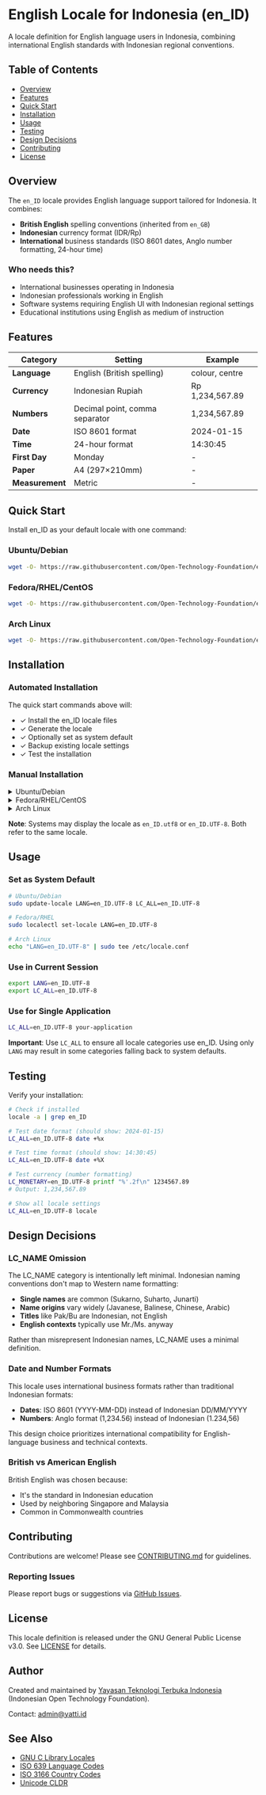 # English Locale for Indonesia (en_ID)

A locale definition for English language users in Indonesia, combining international English standards with Indonesian regional conventions.

## Table of Contents

- [Overview](#overview)
- [Features](#features)
- [Quick Start](#quick-start)
- [Installation](#installation)
- [Usage](#usage)
- [Testing](#testing)
- [Design Decisions](#design-decisions)
- [Contributing](#contributing)
- [License](#license)

## Overview

The `en_ID` locale provides English language support tailored for Indonesia. It combines:
- **British English** spelling conventions (inherited from `en_GB`)
- **Indonesian** currency format (IDR/Rp)
- **International** business standards (ISO 8601 dates, Anglo number formatting, 24-hour time)

### Who needs this?

- International businesses operating in Indonesia
- Indonesian professionals working in English
- Software systems requiring English UI with Indonesian regional settings
- Educational institutions using English as medium of instruction

## Features

| Category | Setting | Example |
|----------|---------|---------|
| **Language** | English (British spelling) | colour, centre |
| **Currency** | Indonesian Rupiah | Rp 1,234,567.89 |
| **Numbers** | Decimal point, comma separator | 1,234,567.89 |
| **Date** | ISO 8601 format | 2024-01-15 |
| **Time** | 24-hour format | 14:30:45 |
| **First Day** | Monday | - |
| **Paper** | A4 (297×210mm) | - |
| **Measurement** | Metric | - |

## Quick Start

Install en_ID as your default locale with one command:

### Ubuntu/Debian
```bash
wget -O- https://raw.githubusercontent.com/Open-Technology-Foundation/en_ID/main/install-ubuntu.sh | sudo bash
```

### Fedora/RHEL/CentOS
```bash
wget -O- https://raw.githubusercontent.com/Open-Technology-Foundation/en_ID/main/install-fedora.sh | sudo bash
```

### Arch Linux
```bash
wget -O- https://raw.githubusercontent.com/Open-Technology-Foundation/en_ID/main/install-arch.sh | sudo bash
```

## Installation

### Automated Installation

The quick start commands above will:
- ✓ Install the en_ID locale files
- ✓ Generate the locale
- ✓ Optionally set as system default
- ✓ Backup existing locale settings
- ✓ Test the installation

### Manual Installation

<details>
<summary>Ubuntu/Debian</summary>

```bash
# Clone repository
git clone https://github.com/Open-Technology-Foundation/en_ID.git
cd en_ID

# Install
sudo make install

# Verify
locale -a | grep en_ID
```
</details>

<details>
<summary>Fedora/RHEL/CentOS</summary>

```bash
# Clone repository
git clone https://github.com/Open-Technology-Foundation/en_ID.git
cd en_ID

# Install locale file
sudo cp localedata/en_ID /usr/share/i18n/locales/

# Generate locale
sudo localedef -i en_ID -f UTF-8 en_ID.UTF-8

# Set as default (optional)
sudo localectl set-locale LANG=en_ID.UTF-8
```
</details>

<details>
<summary>Arch Linux</summary>

```bash
# Clone repository
git clone https://github.com/Open-Technology-Foundation/en_ID.git
cd en_ID

# Install locale file
sudo cp localedata/en_ID /usr/share/i18n/locales/

# Add to locale.gen
echo "en_ID.UTF-8 UTF-8" | sudo tee -a /etc/locale.gen

# Generate locale
sudo locale-gen

# Set as default (optional)
echo "LANG=en_ID.UTF-8" | sudo tee /etc/locale.conf
```
</details>

**Note**: Systems may display the locale as `en_ID.utf8` or `en_ID.UTF-8`. Both refer to the same locale.

## Usage

### Set as System Default
```bash
# Ubuntu/Debian
sudo update-locale LANG=en_ID.UTF-8 LC_ALL=en_ID.UTF-8

# Fedora/RHEL
sudo localectl set-locale LANG=en_ID.UTF-8

# Arch Linux
echo "LANG=en_ID.UTF-8" | sudo tee /etc/locale.conf
```

### Use in Current Session
```bash
export LANG=en_ID.UTF-8
export LC_ALL=en_ID.UTF-8
```

### Use for Single Application
```bash
LC_ALL=en_ID.UTF-8 your-application
```

**Important**: Use `LC_ALL` to ensure all locale categories use en_ID. Using only `LANG` may result in some categories falling back to system defaults.

## Testing

Verify your installation:

```bash
# Check if installed
locale -a | grep en_ID

# Test date format (should show: 2024-01-15)
LC_ALL=en_ID.UTF-8 date +%x

# Test time format (should show: 14:30:45)
LC_ALL=en_ID.UTF-8 date +%X

# Test currency (number formatting)
LC_MONETARY=en_ID.UTF-8 printf "%'.2f\n" 1234567.89
# Output: 1,234,567.89

# Show all locale settings
LC_ALL=en_ID.UTF-8 locale
```

## Design Decisions

### LC_NAME Omission

The LC_NAME category is intentionally left minimal. Indonesian naming conventions don't map to Western name formatting:

- **Single names** are common (Sukarno, Suharto, Junarti)
- **Name origins** vary widely (Javanese, Balinese, Chinese, Arabic)
- **Titles** like Pak/Bu are Indonesian, not English
- **English contexts** typically use Mr./Ms. anyway

Rather than misrepresent Indonesian names, LC_NAME uses a minimal definition.

### Date and Number Formats

This locale uses international business formats rather than traditional Indonesian formats:
- **Dates**: ISO 8601 (YYYY-MM-DD) instead of Indonesian DD/MM/YYYY
- **Numbers**: Anglo format (1,234.56) instead of Indonesian (1.234,56)

This design choice prioritizes international compatibility for English-language business and technical contexts.

### British vs American English

British English was chosen because:
- It's the standard in Indonesian education
- Used by neighboring Singapore and Malaysia
- Common in Commonwealth countries

## Contributing

Contributions are welcome! Please see [CONTRIBUTING.md](CONTRIBUTING.md) for guidelines.

### Reporting Issues

Please report bugs or suggestions via [GitHub Issues](https://github.com/Open-Technology-Foundation/en_ID/issues).

## License

This locale definition is released under the GNU General Public License v3.0. See [LICENSE](LICENSE) for details.

## Author

Created and maintained by [Yayasan Teknologi Terbuka Indonesia](https://yatti.id) (Indonesian Open Technology Foundation).

Contact: admin@yatti.id

## See Also

- [GNU C Library Locales](https://www.gnu.org/software/libc/manual/html_node/Locales.html)
- [ISO 639 Language Codes](https://www.loc.gov/standards/iso639-2/)
- [ISO 3166 Country Codes](https://www.iso.org/iso-3166-country-codes.html)
- [Unicode CLDR](http://cldr.unicode.org/)

